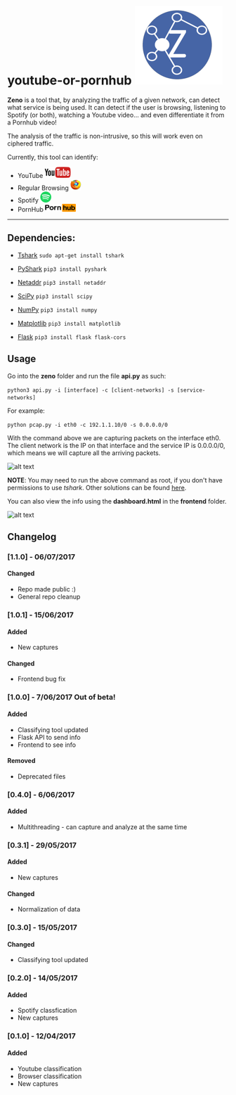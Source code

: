 
# youtube-or-pornhub  ![alt text](/zeno/logo.png)


**Zeno** is a tool that, by analyzing the traffic of a given network, can detect what service is being used. It can detect if the user is browsing, listening to Spotify (or both), watching a Youtube video... and even differentiate it from a Pornhub video!

The analysis of the traffic is non-intrusive, so this will work even on ciphered traffic.

Currently, this tool can identify:
- YouTube       ![alt text](/misc/youtube_logo.png)
- Regular Browsing       ![alt text](/misc/browser_logo.png)
- Spotify       ![alt text](/misc/spotify_logo.png)
- PornHub       ![alt text](/misc/pornhub_logo.png)
___________________________________________________________________________________________

## Dependencies:

- [Tshark](https://www.wireshark.org/docs/man-pages/tshark.html)
	```sudo apt-get install tshark```

- [PyShark](https://github.com/KimiNewt/pyshark)
    ```pip3 install pyshark```

- [Netaddr](https://github.com/drkjam/netaddr)
	```pip3 install netaddr```

- [SciPy](https://github.com/scipy/scipy)
	```pip3 install scipy```

- [NumPy](http://www.numpy.org/)
	```pip3 install numpy```

- [Matplotlib](https://matplotlib.org/)
	```pip3 install matplotlib```

- [Flask](http://flask.pocoo.org/)
    ```pip3 install flask flask-cors```

## Usage

Go into the **zeno** folder and run the file **api.py** as such:

```python3 api.py -i [interface] -c [client-networks] -s [service-networks]```

For example:

```python pcap.py -i eth0 -c 192.1.1.10/0 -s 0.0.0.0/0```

With the command above we are capturing packets on the interface eth0. The client network is the IP on that interface and the service IP is 0.0.0.0/0, which means we will capture all the arriving packets.

![alt text](/misc/terminal.gif)

**NOTE**: You may need to run the above command as root, if you don't have permissions to use _tshark_. Other solutions can be found [here](https://wiki.wireshark.org/CaptureSetup/CapturePrivileges).

You can also view the info using the **dashboard.html** in the **frontend** folder.

![alt text](misc/dashboard.gif)

## Changelog

### [1.1.0] - 06/07/2017
#### Changed
- Repo made public :)
- General repo cleanup

### [1.0.1] - 15/06/2017
#### Added
- New captures
#### Changed
- Frontend bug fix

### [1.0.0] - 7/06/2017 Out of beta!
#### Added
- Classifying tool updated
- Flask API to send info
- Frontend to see info
#### Removed
- Deprecated files

### [0.4.0] - 6/06/2017
#### Added
- Multithreading - can capture and analyze at the same time

### [0.3.1] - 29/05/2017
#### Added
- New captures
#### Changed
- Normalization of data

### [0.3.0] - 15/05/2017
#### Changed
- Classifying tool updated

### [0.2.0] - 14/05/2017
#### Added
- Spotify classfication
- New captures

### [0.1.0] - 12/04/2017
#### Added
- Youtube classification
- Browser classification
- New captures


